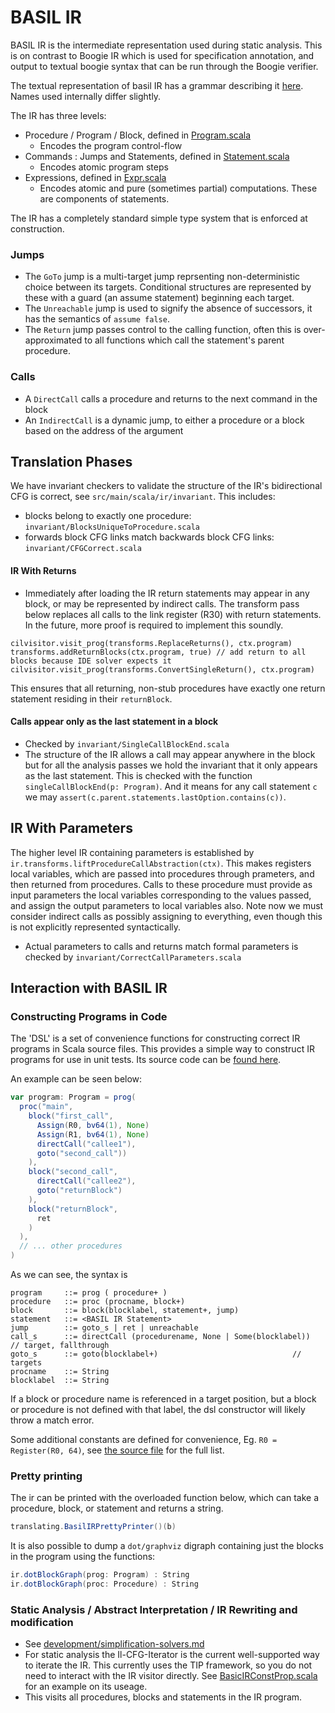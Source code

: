 # BASIL IR

BASIL IR is the intermediate representation used during static analysis. 
This is on contrast to Boogie IR which is used for specification annotation, and output to textual boogie syntax that can be run through the Boogie verifier. 

The textual representation of basil IR has a grammar describing it [here](https://uq-pac.github.io/BASIL/docs/basil-il/BasilIR.html).
Names used internally differ slightly.

The IR has three levels:

- Procedure / Program / Block, defined in [Program.scala](https://github.com/UQ-PAC/BASIL/blob/main/src/main/scala/ir/Program.scala)
  - Encodes the program control-flow
- Commands : Jumps and Statements, defined in [Statement.scala](https://github.com/UQ-PAC/BASIL/blob/main/src/main/scala/ir/Statement.scala)
  - Encodes atomic program steps
- Expressions, defined in [Expr.scala](https://github.com/UQ-PAC/BASIL/blob/main/src/main/scala/ir/Expr.scala)
  - Encodes atomic and pure (sometimes partial) computations. These are components of statements.

The IR has a completely standard simple type system that is enforced at construction.

### Jumps

- The `GoTo` jump is a multi-target jump reprsenting non-deterministic choice between its targets. 
  Conditional structures are represented by these with a guard (an assume statement) beginning each target. 
- The `Unreachable` jump is used to signify the absence of successors, it has the semantics of `assume false`.
- The `Return` jump passes control to the calling function, often this is over-approximated to all functions which call the statement's parent procedure.

### Calls


- A `DirectCall` calls a procedure and returns to the next command in the block
-  An `IndirectCall` is a dynamic jump, to either a procedure or a block based on the address of the argument

## Translation Phases

We have invariant checkers to validate the structure of the IR's bidirectional CFG is correct, see `src/main/scala/ir/invariant`. This includes:

- blocks belong to exactly one procedure: `invariant/BlocksUniqueToProcedure.scala`
- forwards block CFG links match backwards block CFG links: `invariant/CFGCorrect.scala`

#### IR With Returns

- Immediately after loading the IR return statements may appear in any block, or may be represented by indirect calls. 
  The transform pass below replaces all calls to the link register (R30) with return statements. 
  In the future, more proof is required to implement this soundly.
  
```
cilvisitor.visit_prog(transforms.ReplaceReturns(), ctx.program)
transforms.addReturnBlocks(ctx.program, true) // add return to all blocks because IDE solver expects it
cilvisitor.visit_prog(transforms.ConvertSingleReturn(), ctx.program)
```

This ensures that all returning, non-stub procedures have exactly one return statement residing in their `returnBlock`.

#### Calls appear only as the last statement in a block 

- Checked by `invariant/SingleCallBlockEnd.scala`
- The structure of the IR allows a call may appear anywhere in the block but for all the analysis passes we hold the invariant that it 
  only appears as the last statement. This is checked with the function `singleCallBlockEnd(p: Program)`.
  And it means for any call statement `c` we may `assert(c.parent.statements.lastOption.contains(c))`.

## IR With Parameters

The higher level IR containing parameters is established by `ir.transforms.liftProcedureCallAbstraction(ctx)`.
This makes registers local variables, which are passed into procedures through prameters, and then returned from 
procedures. Calls to these procedure must provide as input parameters the local variables corresponding to the
values passed, and assign the output parameters to local variables also. Note now we must consider indirect calls
as possibly assigning to everything, even though this is not explicitly represented syntactically.

- Actual parameters to calls and returns match formal parameters is checked by `invariant/CorrectCallParameters.scala`

## Interaction with BASIL IR

### Constructing Programs in Code

The 'DSL' is a set of convenience functions for constructing correct IR programs in Scala source files. 
This provides a simple way to construct IR programs for use in unit tests.
Its source code can be [found here](../src/main/scala/ir/dsl/DSL.scala).

An example can be seen below:

```scala 
var program: Program = prog(
  proc("main",
    block("first_call",
      Assign(R0, bv64(1), None)
      Assign(R1, bv64(1), None)
      directCall("callee1"),
      goto("second_call"))
    ),
    block("second_call",
      directCall("callee2"),
      goto("returnBlock")
    ),
    block("returnBlock",
      ret
    )
  ),
  // ... other procedures
)
```

As we can see, the syntax is

```
program     ::= prog ( procedure+ )
procedure   ::= proc (procname, block+)
block       ::= block(blocklabel, statement+, jump)
statement   ::= <BASIL IR Statement>
jump        ::= goto_s | ret | unreachable
call_s      ::= directCall (procedurename, None | Some(blocklabel))  // target, fallthrough 
goto_s      ::= goto(blocklabel+)                              // targets
procname    ::= String
blocklabel  ::= String
```

If a block or procedure name is referenced in a target position, but a block or procedure is not defined with that 
label, the dsl constructor will likely throw a match error. 

Some additional constants are defined for convenience, Eg. `R0 = Register(R0, 64)`, see [the source file](../src/main/scala/ir/dsl/DSL.scala) for the full list.


### Pretty printing

The ir can be printed with the overloaded function below, which can take a procedure, block, or statement and returns a string.

```scala
translating.BasilIRPrettyPrinter()(b)
```

It is also possible to dump a `dot/graphviz` digraph containing just the blocks in the program
using the functions:

```scala
ir.dotBlockGraph(prog: Program) : String
ir.dotBlockGraph(proc: Procedure) : String
```

### Static Analysis / Abstract Interpretation / IR Rewriting and modification

- See [development/simplification-solvers.md](development/simplification-solvers.md)
- For static analysis the Il-CFG-Iterator is the current well-supported way to iterate the IR.
  This currently uses the TIP framework, so you do not need to interact with the IR visitor directly. 
  See [BasicIRConstProp.scala](../src/main/scala/analysis/BasicIRConstProp.scala) for an example on its useage.
- This visits all procedures, blocks and statements in the IR program.
